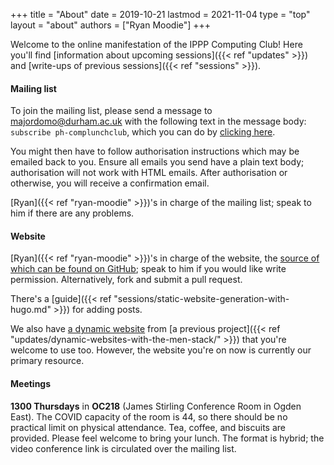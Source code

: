 +++
title = "About"
date = 2019-10-21
lastmod = 2021-11-04
type = "top"
layout = "about"
authors = ["Ryan Moodie"]
+++

Welcome to the online manifestation of the IPPP Computing Club! Here you'll find [information about upcoming sessions]({{< ref "updates" >}}) and [write-ups of previous sessions]({{< ref "sessions" >}}).

#### Mailing list

To join the mailing list, please send a message to majordomo@durham.ac.uk with the following text in the message body: `subscribe ph-complunchclub`, which you can do by <a href="mailto:majordomo@durham.ac.uk?body=subscribe ph-complunchclub">clicking here</a>.

You might then have to follow authorisation instructions which may be emailed back to you.
Ensure all emails you send have a plain text body; authorisation will not work with HTML emails.
After authorisation or otherwise, you will receive a confirmation email.

[Ryan]({{< ref "ryan-moodie" >}})'s in charge of the mailing list; speak to him if there are any problems.

#### Website

[Ryan]({{< ref "ryan-moodie" >}})'s in charge of the website, the [source of which can be found on GitHub](https://github.com/eidoom/computing-club-site); speak to him if you would like write permission. Alternatively, fork and submit a pull request.

There's a [guide]({{< ref "sessions/static-website-generation-with-hugo.md" >}}) for adding posts.

We also have [a dynamic website](http://shrieking-asylum-67258.herokuapp.com/) from [a previous project]({{< ref "updates/dynamic-websites-with-the-men-stack/" >}}) that you're welcome to use too.
However, the website you're on now is currently our primary resource.

#### Meetings

**1300 Thursdays** in **OC218** (James Stirling Conference Room in Ogden East).
The COVID capacity of the room is 44, so there should be no practical limit on physical attendance.
Tea, coffee, and biscuits are provided.
Please feel welcome to bring your lunch.
The format is hybrid; the video conference link is circulated over the mailing list.
